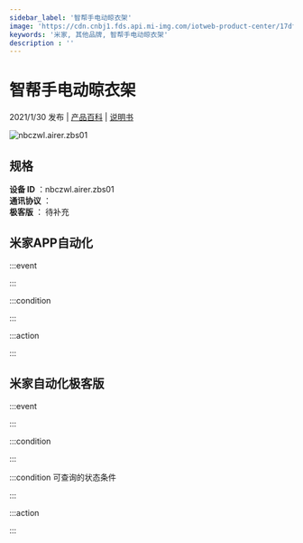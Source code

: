 ```yaml
---
sidebar_label: '智帮手电动晾衣架'
image: 'https://cdn.cnbj1.fds.api.mi-img.com/iotweb-product-center/17dfbc93875732a504007d384b9ade90_智帮手168.png?GalaxyAccessKeyId=AKVGLQWBOVIRQ3XLEW&Expires=9223372036854775807&Signature=Y6hrhNi73v2YzPbljNevX2Q9wIw='
keywords: '米家, 其他品牌, 智帮手电动晾衣架'
description : ''
---
```

# 智帮手电动晾衣架

2021/1/30 发布 | [产品百科](https://home.mi.com/webapp/content/baike/product/index.html?model=nbczwl.airer.zbs01/) | [说明书](https://home.mi.com/views/introduction.html?model=nbczwl.airer.zbs01&region=cn)

![nbczwl.airer.zbs01](https://cdn.cnbj1.fds.api.mi-img.com/iotweb-product-center/17dfbc93875732a504007d384b9ade90_智帮手168.png?GalaxyAccessKeyId=AKVGLQWBOVIRQ3XLEW&Expires=9223372036854775807&Signature=Y6hrhNi73v2YzPbljNevX2Q9wIw=)

## 规格  
> 
**设备 ID** ：nbczwl.airer.zbs01  
**通讯协议** ：  
**极客版**  ： 待补充 


## 米家APP自动化  

:::event  

:::

:::condition  

:::

:::action   

:::

## 米家自动化极客版  

:::event  

:::

:::condition  

:::

:::condition 可查询的状态条件  

:::

:::action  

:::

        
